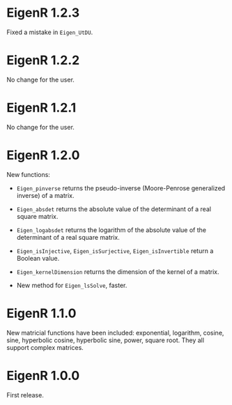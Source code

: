 # EigenR 1.2.3

Fixed a mistake in `Eigen_UtDU`.

# EigenR 1.2.2

No change for the user.


# EigenR 1.2.1

No change for the user.


# EigenR 1.2.0

New functions:

- `Eigen_pinverse` returns the pseudo-inverse (Moore-Penrose generalized 
inverse) of a matrix.

- `Eigen_absdet` returns the absolute value of the determinant of a real square 
matrix.

- `Eigen_logabsdet` returns the logarithm of the absolute value of the 
determinant of a real square matrix.

- `Eigen_isInjective`, `Eigen_isSurjective`, `Eigen_isInvertible` return a Boolean value.

- `Eigen_kernelDimension` returns the dimension of the kernel of a matrix.

- New method for `Eigen_lsSolve`, faster.


# EigenR 1.1.0

New matricial functions have been included: exponential, logarithm, cosine, 
sine, hyperbolic cosine, hyperbolic sine, power, square root. They all support 
complex matrices.


# EigenR 1.0.0

First release.
